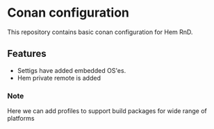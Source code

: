 # Conan configuration
This repository contains basic conan configuration for Hem RnD.

## Features
* Settigs have added embedded OS'es.
* Hem private remote is added

### Note
Here we can add profiles to support build packages for wide range of platforms
